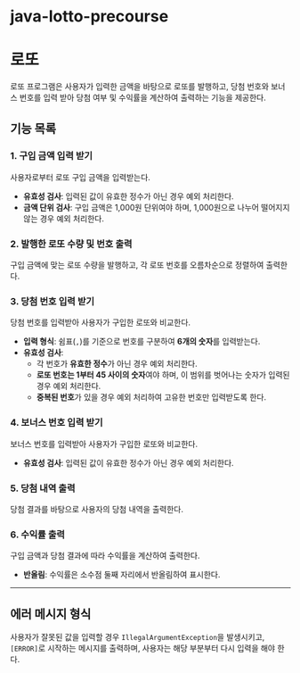 # java-lotto-precourse
# 로또

로또 프로그램은 사용자가 입력한 금액을 바탕으로 로또를 발행하고, 당첨 번호와 보너스 번호를 입력 받아 당첨 여부 및 수익률을 계산하여 출력하는 기능을 제공한다.

## 기능 목록

### 1. 구입 금액 입력 받기
사용자로부터 로또 구입 금액을 입력받는다. 
- **유효성 검사**: 입력된 값이 유효한 정수가 아닌 경우 예외 처리한다.
- **금액 단위 검사**: 구입 금액은 1,000원 단위여야 하며, 1,000원으로 나누어 떨어지지 않는 경우 예외 처리한다.

### 2. 발행한 로또 수량 및 번호 출력
구입 금액에 맞는 로또 수량을 발행하고, 각 로또 번호를 오름차순으로 정렬하여 출력한다.

### 3. 당첨 번호 입력 받기
당첨 번호를 입력받아 사용자가 구입한 로또와 비교한다.
- **입력 형식**: 쉼표(`,`)를 기준으로 번호를 구분하여 **6개의 숫자**를 입력받는다.
- **유효성 검사**:
  - 각 번호가 **유효한 정수**가 아닌 경우 예외 처리한다.
  - **로또 번호는 1부터 45 사이의 숫자**여야 하며, 이 범위를 벗어나는 숫자가 입력된 경우 예외 처리한다.
  - **중복된 번호**가 있을 경우 예외 처리하여 고유한 번호만 입력받도록 한다.

### 4. 보너스 번호 입력 받기
보너스 번호를 입력받아 사용자가 구입한 로또와 비교한다.
- **유효성 검사**: 입력된 값이 유효한 정수가 아닌 경우 예외 처리한다.

### 5. 당첨 내역 출력
당첨 결과를 바탕으로 사용자의 당첨 내역을 출력한다.

### 6. 수익률 출력
구입 금액과 당첨 결과에 따라 수익률을 계산하여 출력한다.
- **반올림**: 수익률은 소수점 둘째 자리에서 반올림하여 표시한다.

---

## 에러 메시지 형식
사용자가 잘못된 값을 입력할 경우 `IllegalArgumentException`을 발생시키고, `[ERROR]`로 시작하는 메시지를 출력하며, 사용자는 해당 부분부터 다시 입력을 해야 한다.
